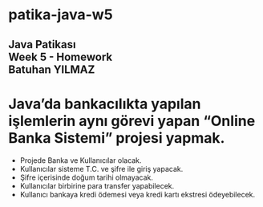 # patika-java-w5
Java Patikası <br/> 
Week 5 - Homework <br/>
Batuhan YILMAZ<br/>
------------------------------
# Java’da bankacılıkta yapılan işlemlerin aynı görevi yapan “Online Banka Sistemi” projesi yapmak.

- Projede Banka ve Kullanıcılar olacak.
- Kullanıcılar sisteme T.C. ve şifre ile giriş yapacak.
- Şifre içerisinde doğum tarihi olmayacak.
- Kullanıcılar birbirine para transfer yapabilecek.
- Kullanıcı bankaya kredi ödemesi veya kredi kartı ekstresi ödeyebilecek.
